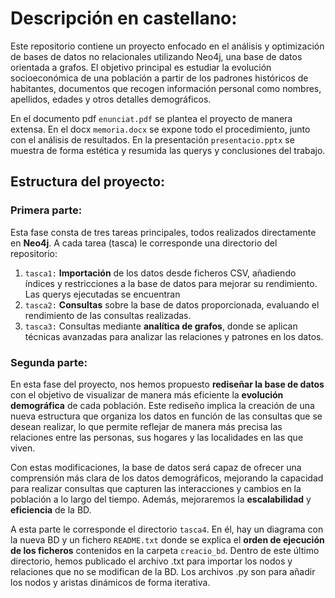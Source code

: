 # Descripción en castellano:
Este repositorio contiene un proyecto enfocado en el análisis y optimización de bases de datos no relacionales utilizando Neo4j, una base de datos orientada a grafos. El objetivo principal es estudiar la evolución socioeconómica de una población a partir de los padrones históricos de habitantes, documentos que recogen información personal como nombres, apellidos, edades y otros detalles demográficos. 

En el documento pdf `enunciat.pdf` se plantea el proyecto de manera extensa. En el docx `memoria.docx` se expone todo el procedimiento, junto con el análisis de resultados. En la presentación `presentacio.pptx` se muestra de forma estética y resumida las querys y conclusiones del trabajo.

## Estructura del proyecto:
### Primera parte: 
Esta fase consta de tres tareas principales, todos realizados directamente en **Neo4j**. A cada tarea (tasca) le corresponde una directorio del repositorio:
1. `tasca1:` **Importación** de los datos desde ficheros CSV, añadiendo índices y restricciones a la base de datos para mejorar su rendimiento. Las querys ejecutadas se encuentran
2. `tasca2:` **Consultas** sobre la base de datos proporcionada, evaluando el rendimiento de las consultas realizadas.
3. `tasca3:` Consultas mediante **analítica de grafos**, donde se aplican técnicas avanzadas para analizar las relaciones y patrones en los datos.
    
### Segunda parte:
En esta fase del proyecto, nos hemos propuesto **rediseñar la base de datos** con el objetivo de visualizar de manera más eficiente la **evolución demográfica** de cada población. Este rediseño implica la creación de una nueva estructura que organiza los datos en función de las consultas que se desean realizar, lo que permite reflejar de manera más precisa las relaciones entre las personas, sus hogares y las localidades en las que viven. 

Con estas modificaciones, la base de datos será capaz de ofrecer una comprensión más clara de los datos demográficos, mejorando la capacidad para realizar consultas que capturen las interacciones y cambios en la población a lo largo del tiempo. Además, mejoraremos la **escalabilidad** y **eficiencia** de la BD.

A esta parte le corresponde el directorio `tasca4`. En él, hay un diagrama con la nueva BD y un fichero `README.txt` donde se explica el **orden de ejecución de los ficheros** contenidos en la carpeta `creacio_bd`. Dentro de este último directorio, hemos publicado el archivo .txt para importar los nodos y relaciones que no se modifican de la BD. Los archivos .py son para añadir los nodos y aristas dinámicos de forma iterativa. 

